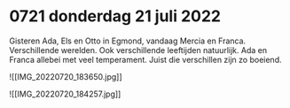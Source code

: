 # 0721 donderdag 21 juli 2022
Gisteren Ada, Els en Otto in Egmond, vandaag Mercia en Franca. Verschillende werelden. Ook verschillende leeftijden natuurlijk. Ada en Franca allebei met veel temperament. Juist die verschillen zijn zo boeiend.

![[IMG_20220720_183650.jpg]]

![[IMG_20220720_184257.jpg]]